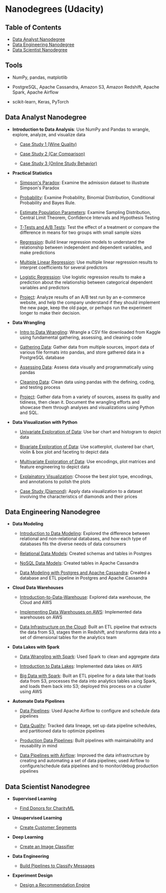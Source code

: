 # Nanodegrees (Udacity)

## Table of Contents
- [Data Analyst Nanodegree](#1)
- [Data Engineering Nanodegree](#2)
- [Data Scientist Nanodegree](#3)

## Tools

- NumPy, pandas, matplotlib

- PostgreSQL, Apache Cassandra, Amazon S3, Amazon Redshift, Apache Spark, Apache Airflow

- scikit-learn, Keras, PyTorch


<a id='1'></a>
## Data Analyst Nanodegree

- **Introduction to Data Analysis**: Use NumPy and Pandas to wrangle, explore, analyze, and visualize data

    - [Case Study 1 (Wine Quality)](https://github.com/iDataist/Wine-Quality)

    - [Case Study 2 (Car Comparison)](https://github.com/iDataist/Car-Comparison)

    - [Case Study 3 (Online Study Behavior)](https://github.com/iDataist/Online-Study-Behavior)

- **Practical Statistics**

    - [Simpson's Paradox](https://github.com/iDataist/Simpsons-Paradox): Examine the admission dataset to illustrate Simpson's Paradox

    - [Probability](https://github.com/iDataist/Probability): Examine Probability, Binomial Distribution, Conditional Probability and Bayes Rule.

    - [Estimate Population Parameters](https://github.com/iDataist/Estimate-Population-Parameters): Examine Sampling Distribution, Central Limit Theorem, Confidence Intervals and Hypothesis Testing

    - [T-Tests and A/B Tests](https://github.com/iDataist/T-Tests-and-AB-Tests): Test the effect of a treatment or compare the difference in means for two groups with small sample sizes

    - [Regression](https://github.com/iDataist/Linear-Regression): Build linear regression models to understand the relationship between independent and dependent variables, and make predictions

    - [Multiple Linear Regression](https://github.com/iDataist/Multiple-Linear-Regression): Use multiple linear regression results to interpret coefficients for several predictors

    - [Logistic Regression](https://github.com/iDataist/Logistic-Regression): Use logistic regression results to make a prediction about the relationship between categorical dependent variables and predictors

    - [Project](https://github.com/iDataist/Analyze-AB-Test-Result): Analyze results of an A/B test run by an e-commerce website, and help the company understand if they should implement the new page, keep the old page, or perhaps run the experiment longer to make their decision.

- **Data Wrangling**

    - [Intro to Data Wrangling](https://github.com/iDataist/Armenian-Online-Job-Postings): Wrangle a CSV file downloaded from Kaggle using fundamental gathering, assessing, and cleaning code

    - [Gathering Data](https://github.com/iDataist/Gathering-Data): Gather data from multiple sources, import data of various file formats into pandas, and store gathered data in a PostgreSQL database

    - [Assessing Data](https://github.com/iDataist/Assessing-Data): Assess data visually and programmatically using pandas

    - [Cleaning Data](https://github.com/iDataist/Cleaning-Data): Clean data using pandas with the defining, coding, and testing process

    - [Project](https://github.com/iDataist/We-Rate-Dogs/blob/master/README.md): Gather data from a variety of sources, assess its quality and tidiness, then clean it. Document the wrangling efforts and showcase them through analyses and visualizations using Python and SQL.

- **Data Visualization with Python**

    - [Univariate Exploration of Data](https://github.com/iDataist/Univariate-Exploration-of-Data): Use bar chart and histogram to depict data

    - [Bivariate Exploration of Data](https://github.com/iDataist/Bivariate-Exploration-of-Data): Use scatterplot, clustered bar chart, violin & box plot and faceting to depict data

    - [Multivariate Exploration of Data](https://github.com/iDataist/Multivariate-Exploration-of-Data): Use encodings, plot matrices and feature engineering to depict data

    - [Explainatory Visualization](https://github.com/iDataist/Explainatory-Visualization): Choose the best plot type, encodings, and annotations to polish the plots

    - [Case Study (Diamond)](https://github.com/iDataist/Diamond): Apply data visualization to a dataset involving the characteristics of diamonds and their prices

<a id='2'></a>
## Data Engineering Nanodegree

- **Data Modeling**

    - [Introduction to Data Modeling](https://github.com/iDataist/Introduction-to-Data-Modeling): Explored the difference between relational and non-relational databases, and how each type of databases fits the diverse needs of data consumers

    - [Relational Data Models](https://github.com/iDataist/Relational-Data-Models): Created schemas and tables in Postgres

    - [NoSQL Data Models](https://github.com/iDataist/NoSQL-Data-Models): Created tables in Apache Cassandra

    - [Data Modeling with Postgres and Apache Cassandra](https://github.com/iDataist/Data-Engineering/tree/master/1.%20Data-Modeling-with-Postgres-and-Apache-Cassandra): Created a database and ETL pipeline in Postgres and Apache Cassandra

- **Cloud Data Warehouses**

    - [Introduction-to-Data-Warehouse](https://github.com/iDataist/Introduction-to-Data-Warehouse): Explored data warehouse, the Cloud and AWS

    - [Implementing Data Warehouses on AWS](https://github.com/iDataist/Implementing-Data-Warehouses-on-AWS): Implemented data warehouses on AWS

    - [Data Infrastructure on the Cloud](https://github.com/iDataist/Data-Engineering/tree/master/2.%20Data-Infrastructure-on-the-Cloud): Built an ETL pipeline that extracts the data from S3, stages them in Redshift, and transforms data into a set of dimensional tables for the analytics team

- **Data Lakes with Spark**

    - [Data Wrangling with Spark](https://github.com/iDataist/Data-Wrangling-with-Spark): Used Spark to clean and aggregate data

    - [Introduction to Data Lakes](https://github.com/iDataist/Introduction-to-Data-Lakes): Implemented data lakes on AWS

    - [Big Data with Spark](https://github.com/iDataist/Data-Engineering/tree/master/3.%20Big-Data-with-Spark): Built an ETL pipeline for a data lake that loads data from S3, processes the data into analytics tables using Spark, and loads them back into S3; deployed this process on a cluster using AWS

- **Automate Data Pipelines**

    - [Data Pipelines](https://github.com/iDataist/Data-Pipelines): Used Apache Airflow to configure and schedule data pipelines

    - [Data Quality](https://github.com/iDataist/Data-Quality): Tracked data lineage, set up data pipeline schedules, and partitioned data to optimize pipelines

    - [Production Data Pipelines](https://github.com/iDataist/Production-Data-Pipelines): Built pipelines with maintainability and reusability in mind

    - [Data Pipelines with Airflow](https://github.com/iDataist/Music-Streaming-App-Data-Engineering/tree/master/4.%20Data-Pipelines-with-Airflow): Improved the data infrastructure by creating and automating a set of data pipelines; used Airflow to configure/schedule data pipelines and to monitor/debug production pipelines

<a id='3'></a>
## Data Scientist Nanodegree

- **Supervised Learning**

  - [Find Donors for CharityML](https://github.com/iDataist/Find-Donors-for-CharityML)

- **Unsupervised Learning**

  - [Create Customer Segments](https://github.com/iDataist/Create-Customer-Segments)

- **Deep Learning**

  - [Create an Image Classifier](https://github.com/iDataist/Create-an-Image-Classifier)

- **Data Engineering**

  - [Build Pipelines to Classify Messages](https://github.com/iDataist/Build-Pipelines-to-Classify-Messages)

- **Experiment Design**

  - [Design a Recommendation Engine](https://github.com/iDataist/Design-a-Recommendation-Engine)
